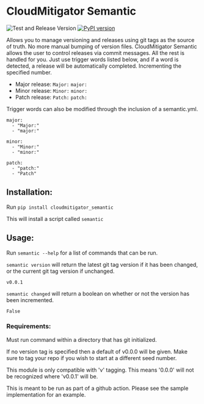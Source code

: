 # CloudMitigator Semantic 
![Test and Release Version](https://github.com/cloudmitigator/semantic/workflows/Test%20and%20Release%20Version/badge.svg) [![PyPI version](https://badge.fury.io/py/cloudmitigator-semantic.svg)](https://badge.fury.io/py/cloudmitigator-semantic)


Allows you to manage versioning and releases using git tags as the source of truth. No more manual bumping
of version files. CloudMitigator Semantic allows the user to control releases via commit messages. All the rest is handled for you.
Just use trigger words listed below, and if a word is detected, a release will be automatically completed. Incrementing the specified number.

- Major release: `Major:` `major:`
- Minor release: `Minor:` `minor:`
- Patch release: `Patch:` `patch:`

Trigger words can also be modified through the inclusion of a semantic.yml. 

    major:
      - "Major:"
      - "major:"

    minor:
      - "Minor:"
      - "minor:"

    patch:
      - "patch:"
      - "Patch"


## Installation:

Run `pip install cloudmitigator_semantic`

This will install a script called `semantic`

## Usage:

Run `semantic --help` for a list of commands that can be run. 

`semantic version` will return the latest git tag version if it has been changed, or the current git tag version if unchanged.

    v0.0.1
    
`semantic changed` will return a boolean on whether or not the version has been incremented.

    False
    

### Requirements:

Must run command within a directory that has git initialized.

If no version tag is specified then a default of v0.0.0 will be given. Make sure to tag your repo if you wish to start at a different seed number.

This module is only compatible with 'v' tagging. This means '0.0.0' will not be recognized where 'v0.0.1' will be.

This is meant to be run as part of a github action. Please see the sample implementation for an example.

